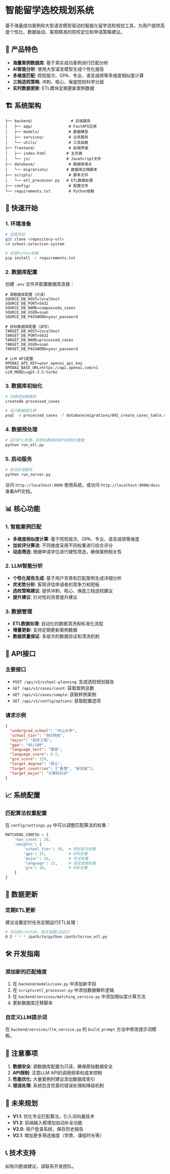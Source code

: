 # 智能留学选校规划系统

基于海量成功案例和大型语言模型驱动的智能化留学选校规划工具，为用户提供高度个性化、数据驱动、客观精准的院校定位和申请策略建议。

## 🎯 产品特色

- **海量案例数据库**: 基于真实成功案例进行匹配分析
- **AI智能分析**: 使用大型语言模型生成个性化报告
- **多维度匹配**: 院校层次、GPA、专业、语言成绩等多维度相似度计算
- **三档选校策略**: 冲刺、核心、保底院校科学分层
- **实时数据更新**: ETL模块定期更新案例数据

## 🏗️ 系统架构

```
├── backend/                 # 后端服务
│   ├── app/                # FastAPI应用
│   ├── models/             # 数据模型
│   ├── services/           # 业务服务
│   └── utils/              # 工具函数
├── frontend/               # 前端界面
│   ├── index.html         # 主页面
│   └── js/                # JavaScript文件
├── database/               # 数据库相关
│   └── migrations/        # 数据库迁移脚本
├── scripts/                # 脚本文件
│   └── etl_processor.py   # ETL数据处理
├── config/                 # 配置文件
└── requirements.txt        # Python依赖
```

## 🚀 快速开始

### 1. 环境准备

```bash
# 克隆项目
git clone <repository-url>
cd school-selection-system

# 安装Python依赖
pip install -r requirements.txt
```

### 2. 数据库配置

创建 `.env` 文件并配置数据库连接：

```env
# 源数据库配置（只读）
SOURCE_DB_HOST=localhost
SOURCE_DB_PORT=5432
SOURCE_DB_NAME=compassedu_cases
SOURCE_DB_USER=suan
SOURCE_DB_PASSWORD=your_password

# 目标数据库配置（读写）
TARGET_DB_HOST=localhost
TARGET_DB_PORT=5432
TARGET_DB_NAME=processed_cases
TARGET_DB_USER=suan
TARGET_DB_PASSWORD=your_password

# LLM API配置
OPENAI_API_KEY=your_openai_api_key
OPENAI_BASE_URL=https://api.openai.com/v1
LLM_MODEL=gpt-3.5-turbo
```

### 3. 数据库初始化

```bash
# 创建目标数据库
createdb processed_cases

# 运行数据库迁移
psql -d processed_cases -f database/migrations/001_create_cases_table.sql
```

### 4. 数据预处理

```bash
# 运行ETL处理，将原始数据转换为结构化数据
python run_etl.py
```

### 5. 启动服务

```bash
# 启动后端服务
python run_server.py
```

访问 `http://localhost:8000` 使用系统，或访问 `http://localhost:8000/docs` 查看API文档。

## 📊 核心功能

### 1. 智能案例匹配

- **多维度相似度计算**: 基于院校层次、GPA、专业、语言成绩等维度
- **加权评分算法**: 不同维度采用不同权重进行综合评分
- **动态筛选**: 根据申请学位进行硬性筛选，确保案例相关性

### 2. LLM智能分析

- **个性化报告生成**: 基于用户背景和匹配案例生成详细分析
- **优劣势分析**: 客观评估申请者的竞争力和短板
- **选校策略建议**: 提供冲刺、核心、保底三档选校建议
- **提升建议**: 针对性的背景提升建议

### 3. 数据管理

- **ETL数据处理**: 自动化的数据清洗和标准化流程
- **增量更新**: 支持定期更新案例数据
- **数据质量保证**: 多层次的数据验证和清洗机制

## 🔧 API接口

### 主要接口

- `POST /api/v1/school-planning`: 生成选校规划报告
- `GET /api/v1/cases/count`: 获取案例总数
- `GET /api/v1/cases/sample`: 获取样例案例
- `GET /api/v1/config/options`: 获取配置选项

### 请求示例

```json
{
  "undergrad_school": "中山大学",
  "school_tier": "985院校",
  "major": "软件工程",
  "gpa": "85/100",
  "language_test": "雅思",
  "language_score": 6.5,
  "gre_score": 320,
  "target_degree": "硕士",
  "target_countries": ["香港", "新加坡"],
  "target_major": "计算机科学"
}
```

## 📈 系统配置

### 匹配算法权重配置

在 `config/settings.py` 中可以调整匹配算法的权重：

```python
MATCHING_CONFIG = {
    'max_cases': 20,
    'weights': {
        'school_tier': 30,  # 院校层次权重
        'gpa': 25,          # GPA权重
        'major': 20,        # 专业权重
        'language': 15,     # 语言成绩权重
        'gre': 10,          # GRE权重
    }
}
```

## 🔄 数据更新

### 定期ETL更新

建议设置定时任务定期运行ETL处理：

```bash
# 添加到crontab，每天凌晨2点运行
0 2 * * * /path/to/python /path/to/run_etl.py
```

## 🛠️ 开发指南

### 添加新的匹配维度

1. 在 `backend/models/case.py` 中添加新字段
2. 在 `scripts/etl_processor.py` 中添加数据解析逻辑
3. 在 `backend/services/matching_service.py` 中添加相似度计算方法
4. 更新数据库迁移脚本

### 自定义LLM提示词

在 `backend/services/llm_service.py` 的 `build_prompt` 方法中修改提示词模板。

## 📝 注意事项

1. **数据安全**: 源数据库配置为只读，确保原始数据安全
2. **API限制**: 注意LLM API的调用频率和成本控制
3. **性能优化**: 大量案例时建议添加数据库索引
4. **错误处理**: 系统包含完善的错误处理和降级机制

## 🔮 未来规划

- **V1.1**: 优化专业匹配算法，引入词向量技术
- **V1.2**: 前端输入框增加自动补全功能
- **V2.0**: 用户登录系统，保存历史报告
- **V2.1**: 增加更多筛选维度（学费、课程时长等）

## 📞 技术支持

如有问题或建议，请联系开发团队。